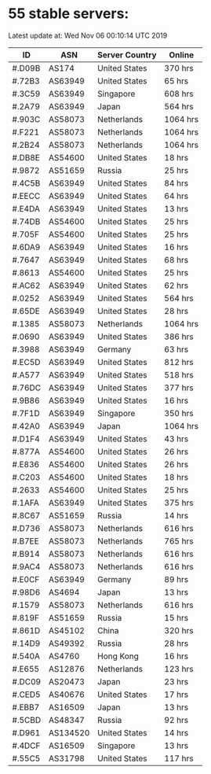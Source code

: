 # 55 stable servers:

Latest update at: Wed Nov 06 00:10:14 UTC 2019

| ID | ASN | Server Country | Online |
| -- | --- | -------------- | ------ |
| #.D09B | AS174 | United States | 370 hrs |
| #.72B3 | AS63949 | United States | 65 hrs |
| #.3C59 | AS63949 | Singapore | 608 hrs |
| #.2A79 | AS63949 | Japan | 564 hrs |
| #.903C | AS58073 | Netherlands | 1064 hrs |
| #.F221 | AS58073 | Netherlands | 1064 hrs |
| #.2B24 | AS58073 | Netherlands | 1064 hrs |
| #.DB8E | AS54600 | United States | 18 hrs |
| #.9872 | AS51659 | Russia | 25 hrs |
| #.4C5B | AS63949 | United States | 84 hrs |
| #.EECC | AS63949 | United States | 64 hrs |
| #.E4DA | AS63949 | United States | 13 hrs |
| #.74DB | AS54600 | United States | 25 hrs |
| #.705F | AS54600 | United States | 25 hrs |
| #.6DA9 | AS63949 | United States | 16 hrs |
| #.7647 | AS63949 | United States | 68 hrs |
| #.8613 | AS54600 | United States | 25 hrs |
| #.AC62 | AS63949 | United States | 62 hrs |
| #.0252 | AS63949 | United States | 564 hrs |
| #.65DE | AS63949 | United States | 28 hrs |
| #.1385 | AS58073 | Netherlands | 1064 hrs |
| #.0690 | AS63949 | United States | 386 hrs |
| #.3988 | AS63949 | Germany | 63 hrs |
| #.EC5D | AS63949 | United States | 812 hrs |
| #.A577 | AS63949 | United States | 518 hrs |
| #.76DC | AS63949 | United States | 377 hrs |
| #.9B86 | AS63949 | United States | 16 hrs |
| #.7F1D | AS63949 | Singapore | 350 hrs |
| #.42A0 | AS63949 | Japan | 1064 hrs |
| #.D1F4 | AS63949 | United States | 43 hrs |
| #.877A | AS54600 | United States | 26 hrs |
| #.E836 | AS54600 | United States | 26 hrs |
| #.C203 | AS54600 | United States | 18 hrs |
| #.2633 | AS54600 | United States | 25 hrs |
| #.1AFA | AS63949 | United States | 375 hrs |
| #.8C67 | AS51659 | Russia | 14 hrs |
| #.D736 | AS58073 | Netherlands | 616 hrs |
| #.B7EE | AS58073 | Netherlands | 765 hrs |
| #.B914 | AS58073 | Netherlands | 616 hrs |
| #.9AC4 | AS58073 | Netherlands | 616 hrs |
| #.E0CF | AS63949 | Germany | 89 hrs |
| #.98D6 | AS4694 | Japan | 13 hrs |
| #.1579 | AS58073 | Netherlands | 616 hrs |
| #.819F | AS51659 | Russia | 15 hrs |
| #.861D | AS45102 | China | 320 hrs |
| #.14D9 | AS49392 | Russia | 28 hrs |
| #.540A | AS4760 | Hong Kong | 16 hrs |
| #.E655 | AS12876 | Netherlands | 123 hrs |
| #.DC09 | AS20473 | Japan | 23 hrs |
| #.CED5 | AS40676 | United States | 17 hrs |
| #.EBB7 | AS16509 | Japan | 13 hrs |
| #.5CBD | AS48347 | Russia | 92 hrs |
| #.D961 | AS134520 | United States | 14 hrs |
| #.4DCF | AS16509 | Singapore | 13 hrs |
| #.55C5 | AS31798 | United States | 117 hrs |


